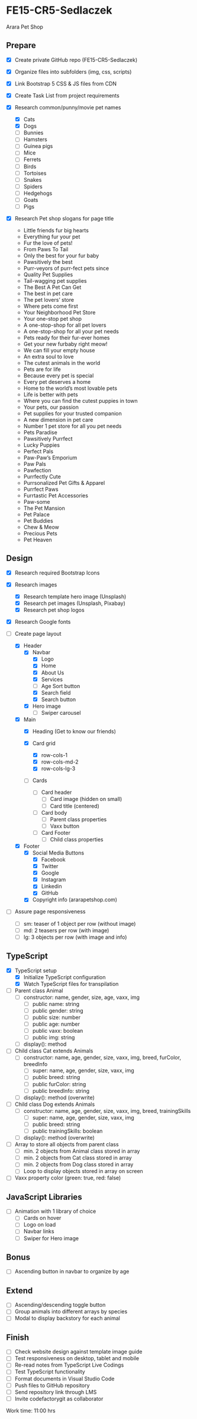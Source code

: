 # FE15-CR5-Sedlaczek
Arara Pet Shop

## Prepare
- [x] Create private GitHub repo (FE15-CR5-Sedlaczek)
- [x] Organize files into subfolders (img, css, scripts)
- [x] Link Bootstrap 5 CSS & JS files from CDN
- [x] Create Task List from project requirements

- [x] Research common/punny/movie pet names
  - [x] Cats
  - [x] Dogs
  - [ ] Bunnies
  - [ ] Hamsters
  - [ ] Guinea pigs
  - [ ] Mice
  - [ ] Ferrets
  - [ ] Birds
  - [ ] Tortoises
  - [ ] Snakes
  - [ ] Spiders
  - [ ] Hedgehogs
  - [ ] Goats
  - [ ] Pigs

- [x] Research Pet shop slogans for page title
  - Little friends fur big hearts
  - Everything fur your pet
  - Fur the love of pets!
  - From Paws To Tail
  - Only the best for your fur baby
  - Pawsitively the best
  - Purr-veyors of purr-fect pets since 
  - Quality Pet Supplies
  - Tail-wagging pet supplies
  - The Best A Pet Can Get
  - The best in pet care
  - The pet lovers’ store
  - Where pets come first
  - Your Neighborhood Pet Store
  - Your one-stop pet shop
  - A one-stop-shop for all pet lovers
  - A one-stop-shop for all your pet needs
  - Pets ready for their fur-ever homes
  - Get your new furbaby right meow!
  - We can fill your empty house
  - An extra soul to love
  - The cutest animals in the world
  - Pets are for life
  - Because every pet is special
  - Every pet deserves a home
  - Home to the world’s most lovable pets
  - Life is better with pets
  - Where you can find the cutest puppies in town
  - Your pets, our passion
  - Pet supplies for your trusted companion
  - A new dimension in pet care
  - Number 1 pet store for all you pet needs
  - Pets Paradise
  - Pawsitively Purrfect
  - Lucky Puppies
  - Perfect Pals
  - Paw-Paw’s Emporium
  - Paw Pals
  - Pawfection
  - Purrfectly Cute
  - Purrsonalized Pet Gifts & Apparel
  - Purrfect Paws
  - Furrtastic Pet Accessories
  - Paw-some
  - The Pet Mansion
  - Pet Palace
  - Pet Buddies
  - Chew & Meow
  - Precious Pets
  - Pet Heaven

## Design
- [x] Research required Bootstrap Icons

- [x] Research images
  - [x] Research template hero image (Unsplash)
  - [x] Research pet images (Unsplash, Pixabay)
  - [x] Research pet shop logos

- [x] Research Google fonts

- [ ] Create page layout

  - [x] Header
    - [x] Navbar
      - [x] Logo
      - [x] Home
      - [x] About Us
      - [x] Services
      - [ ] Age Sort button
      - [x] Search field
      - [x] Search button
    - [x] Hero image
      - [ ] Swiper carousel
  
  - [x] Main
    - [x] Heading (Get to know our friends)

    - [x] Card grid 
      - [x] row-cols-1
      - [x] row-cols-md-2
      - [x] row-cols-lg-3
    
    - [ ] Cards
      - [ ] Card header
        - [ ] Card image (hidden on small)
        - [ ] Card title (centered)
      - [ ] Card body
        - [ ] Parent class properties
        - [ ] Vaxx button
      - [ ] Card Footer
        - [ ] Child class properties
  
  - [x] Footer
    - [x] Social Media Buttons
      - [x] Facebook
      - [x] Twitter
      - [x] Google
      - [x] Instagram
      - [x] Linkedin
      - [x] GitHub
    - [x] Copyright info (ararapetshop.com)

- [ ] Assure page responsiveness
  - [ ] sm: teaser of 1 object per row (without image)
  - [ ] md: 2 teasers per row (with image)
  - [ ] lg: 3 objects per row (with image and info)

## TypeScript
- [x] TypeScript setup
  - [x] Initialize TypeScript configuration
  - [x] Watch TypeScript files for transpilation

- [ ] Parent class Animal
  - [ ] constructor: name, gender, size, age, vaxx, img
    - [ ] public name: string
    - [ ] public gender: string
    - [ ] public size: number
    - [ ] public age: number
    - [ ] public vaxx: boolean
    - [ ] public img: string
  - [ ] display(): method

- [ ] Child class Cat extends Animals
  - [ ] constructor: name, age, gender, size, vaxx, img, breed, furColor, breedInfo
    - [ ] super: name, age, gender, size, vaxx, img
    - [ ] public breed: string
    - [ ] public furColor: string
    - [ ] public breedInfo: string
  - [ ] display(): method (overwrite)

- [ ] Child class Dog extends Animals
  - [ ] constructor: name, age, gender, size, vaxx, img, breed, trainingSkills
    - [ ] super: name, age, gender, size, vaxx, img
    - [ ] public breed: string
    - [ ] public trainingSkills: boolean
  - [ ] display(): method (overwrite)

- [ ] Array to store all objects from parent class
  - [ ] min. 2 objects from Animal class stored in array
  - [ ] min. 2 objects from Cat class stored in array
  - [ ] min. 2 objects from Dog class stored in array
  - [ ] Loop to display objects stored in array on screen

- [ ] Vaxx property color (green: true, red: false)

## JavaScript Libraries
- [ ] Animation with 1 library of choice
  - [ ] Cards on hover
  - [ ] Logo on load
  - [ ] Navbar links
  - [ ] Swiper for Hero image

## Bonus
- [ ] Ascending button in navbar to organize by age

## Extend
- [ ] Ascending/descending toggle button
- [ ] Group animals into different arrays by species
- [ ] Modal to display backstory for each animal

## Finish
- [ ] Check website design against template image guide
- [ ] Test responsiveness on desktop, tablet and mobile
- [ ] Re-read notes from TypeScript Live Codings
- [ ] Test TypeScript functionality
- [ ] Format documents in Visual Studio Code
- [ ] Push files to GitHub repository
- [ ] Send repository link through LMS
- [ ] Invite codefactorygit as collaborator

Work time: 11:00 hrs 
